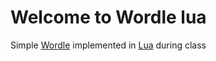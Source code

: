 # Welcome to Wordle lua

Simple [Wordle](https://wordle.danielfrg.com/) implemented in
[Lua](https://www.lua.org) during class
